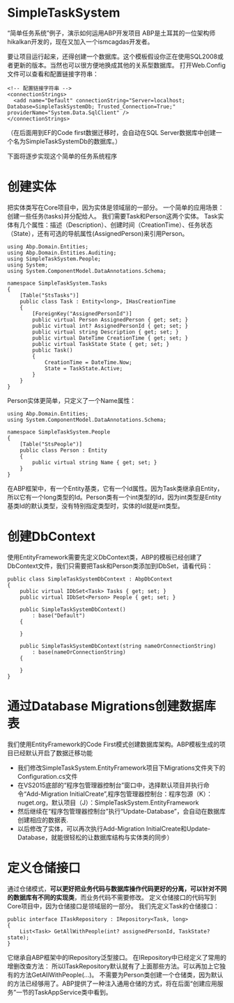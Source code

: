 # SimpleTaskSystem
“简单任务系统”例子，演示如何运用ABP开发项目
ABP是土耳其的一位架构师hikalkan开发的，现在又加入一个ismcagdas开发者。

要让项目运行起来，还得创建一个数据库。这个模板假设你正在使用SQL2008或者更新的版本。当然也可以很方便地换成其他的关系型数据库。
打开Web.Config文件可以查看和配置链接字符串：
```
<!-- 配置链接字符串 -->
<connectionStrings>
  <add name="Default" connectionString="Server=localhost; Database=SimpleTaskSystemDb; Trusted_Connection=True;" providerName="System.Data.SqlClient" />
</connectionStrings>
```
（在后面用到EF的Code first数据迁移时，会自动在SQL Server数据库中创建一个名为SimpleTaskSystemDb的数据库。）

下面将逐步实现这个简单的任务系统程序
# 创建实体
把实体类写在Core项目中，因为实体是领域层的一部分。
一个简单的应用场景：创建一些任务(tasks)并分配给人。 我们需要Task和Person这两个实体。
Task实体有几个属性：描述（Description）、创建时间（CreationTime）、任务状态（State），还有可选的导航属性(AssignedPerson)来引用Person。
```
using Abp.Domain.Entities;
using Abp.Domain.Entities.Auditing;
using SimpleTaskSystem.People;
using System;
using System.ComponentModel.DataAnnotations.Schema;

namespace SimpleTaskSystem.Tasks
{
    [Table("StsTasks")]
    public class Task : Entity<long>, IHasCreationTime
    {
        [ForeignKey("AssignedPersonId")]
        public virtual Person AssignedPerson { get; set; }
        public virtual int? AssignedPersonId { get; set; }
        public virtual string Description { get; set; }
        public virtual DateTime CreationTime { get; set; }
        public virtual TaskState State { get; set; }
        public Task()
        {
            CreationTime = DateTime.Now;
            State = TaskState.Active;
        }
    }
}
```
Person实体更简单，只定义了一个Name属性：
```
using Abp.Domain.Entities;
using System.ComponentModel.DataAnnotations.Schema;

namespace SimpleTaskSystem.People
{
    [Table("StsPeople")]
    public class Person : Entity
    {
        public virtual string Name { get; set; }
    }
}
```
在ABP框架中，有一个Entity基类，它有一个Id属性。因为Task类继承自Entity<long>，所以它有一个long类型的Id。Person类有一个int类型的Id，因为int类型是Entity基类Id的默认类型，没有特别指定类型时，实体的Id就是int类型。

# 创建DbContext
使用EntityFramework需要先定义DbContext类，ABP的模板已经创建了DbContext文件，我们只需要把Task和Person类添加到IDbSet，请看代码：
```
public class SimpleTaskSystemDbContext : AbpDbContext
{
	public virtual IDbSet<Task> Tasks { get; set; }
	public virtual IDbSet<Person> People { get; set; }

	public SimpleTaskSystemDbContext()
		: base("Default")
	{

	}

	public SimpleTaskSystemDbContext(string nameOrConnectionString)
		: base(nameOrConnectionString)
	{

	}
}
```

# 通过Database Migrations创建数据库表
我们使用EntityFramework的Code First模式创建数据库架构。ABP模板生成的项目已经默认开启了数据迁移功能
- 我们修改SimpleTaskSystem.EntityFramework项目下Migrations文件夹下的Configuration.cs文件
- 在VS2015底部的“程序包管理器控制台”窗口中，选择默认项目并执行命令“Add-Migration InitialCreate”,程序包管理器控制台：程序包源（K）：nuget.org，默认项目（J）：SimpleTaskSystem.EntityFramework
-  然后继续在“程序包管理器控制台”执行“Update-Database”，会自动在数据库创建相应的数据表.
- 以后修改了实体，可以再次执行Add-Migration InitialCreate和Update-Database，就能很轻松的让数据库结构与实体类的同步）

# 定义仓储接口
通过仓储模式，**可以更好把业务代码与数据库操作代码更好的分离，可以针对不同的数据库有不同的实现类**，而业务代码不需要修改。
定义仓储接口的代码写到Core项目中，因为仓储接口是领域层的一部分。
我们先定义Task的仓储接口：
```
public interface ITaskRepository : IRepository<Task, long>
{
	List<Task> GetAllWithPeople(int? assignedPersonId, TaskState? state);
}
```
它继承自ABP框架中的IRepository泛型接口。
在IRepository中已经定义了常用的增删改查方法：
所以ITaskRepository默认就有了上面那些方法。可以再加上它独有的方法GetAllWithPeople(...)。
不需要为Person类创建一个仓储类，因为默认的方法已经够用了。ABP提供了一种注入通用仓储的方式，将在后面“创建应用服务”一节的TaskAppService类中看到。
